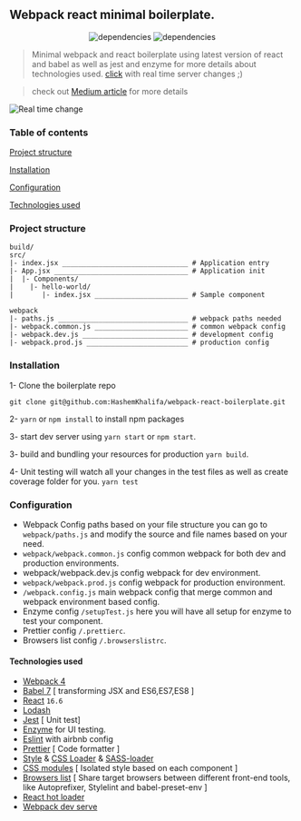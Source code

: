 ## Webpack react minimal boilerplate.
<p align="center">
    <img alt="dependencies" title="dependencies" src="https://img.shields.io/david/hashemkhalifa/webpack-react-boilerplate.svg" >
   <img alt="dependencies" title="dependencies" src="https://img.shields.io/github/last-commit/hashemkhalifa/webpack-react-boilerplate.svg" >
</p>

> Minimal webpack and react boilerplate using latest version of react and babel as well as jest and enzyme for more details about technologies used. [click](#technologies-used) 
> with real time server changes ;)

> check out  [Medium article](https://medium.com/@hashem.khalifa/minimal-webpack-and-react-starter-boilerplate-seriously-d90a673e134f) for more details 



![Real time change](https://cdn-images-1.medium.com/max/1600/1*0Slpwk3trmF7kLeoFp5UOw.gif)

### Table of contents
[Project structure](#project-structure)

[Installation](#installation)

[Configuration](#configuration)

[Technologies used](#technologies-used)

### Project structure

````
build/
src/
|- index.jsx _______________________________ # Application entry 
|- App.jsx _________________________________ # Application init
|  |- Components/
|    |- hello-world/ 
|       |- index.jsx _______________________ # Sample component

webpack
|- paths.js ________________________________ # webpack paths needed
|- webpack.common.js _______________________ # common webpack config
|- webpack.dev.js __________________________ # development config
|- webpack.prod.js _________________________ # production config      
````


### Installation

1- Clone the boilerplate repo

`git clone git@github.com:HashemKhalifa/webpack-react-boilerplate.git`

2- `yarn` or `npm install` to install npm packages

3- start dev server using `yarn start` or `npm start`.

3- build and bundling your resources for production `yarn build`.

4- Unit testing will watch all your changes in the test files as well as create coverage folder for you. 
`yarn test`


### Configuration
* Webpack Config paths based on your file structure you can go to `webpack/paths.js` and modify the source and file names based on your need.
* `webpack/webpack.common.js` config common webpack for both dev and production environments.
* webpack/webpack.dev.js config webpack for dev environment.
* `webpack/webpack.prod.js` config webpack for production environment.
* `/webpack.config.js` main webpack config that merge common and webpack environment based config.
* Enzyme config `/setupTest.js` here you will have all setup for enzyme to test your component.
* Prettier config `/.prettierc`.
* Browsers list config `/.browserslistrc`.


#### Technologies used


* [Webpack 4](https://github.com/webpack/webpack) 
* [Babel 7](https://github.com/babel/babel) [ transforming JSX and ES6,ES7,ES8 ]
* [React](https://github.com/facebook/react) `16.6`
* [Lodash](https://github.com/lodash/lodash)
* [Jest](https://github.com/facebook/jest) [ Unit test]
* [Enzyme](http://airbnb.io/enzyme/) for UI testing.
* [Eslint](https://github.com/eslint/eslint/) with airbnb config
* [Prettier](https://github.com/prettier/prettier) [ Code formatter ]
* [Style](https://github.com/webpack-contrib/style-loader) & [CSS Loader](https://github.com/webpack-contrib/css-loader) & [SASS-loader](https://github.com/webpack-contrib/sass-loader)
* [CSS modules](https://github.com/css-modules/css-modules) [ Isolated style based on each component ]
* [Browsers list](https://github.com/browserslist/browserslist) [ Share target browsers between different front-end tools, like Autoprefixer, Stylelint and babel-preset-env ]
* [React hot loader](https://github.com/gaearon/react-hot-loader)
* [Webpack dev serve](https://github.com/webpack/webpack-dev-server) 
